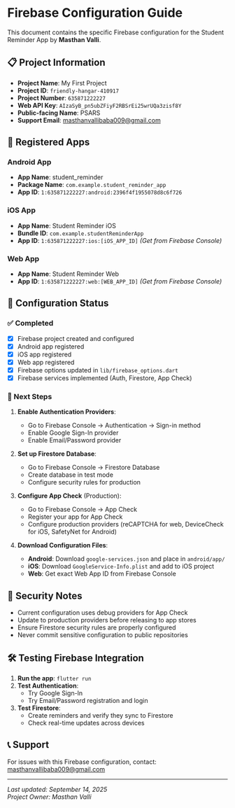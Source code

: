 # Firebase Configuration Guide

This document contains the specific Firebase configuration for the Student Reminder App by **Masthan Valli**.

## 📋 Project Information

- **Project Name**: My First Project  
- **Project ID**: `friendly-hangar-410917`
- **Project Number**: `635871222227`
- **Web API Key**: `AIzaSyB_pn5ubZFiyF2RBSrEi25wrUQa3zisf8Y`
- **Public-facing Name**: PSARS
- **Support Email**: masthanvallibaba009@gmail.com

## 📱 Registered Apps

### Android App
- **App Name**: student_reminder
- **Package Name**: `com.example.student_reminder_app`
- **App ID**: `1:635871222227:android:2396f4f1955078d8c6f726`

### iOS App  
- **App Name**: Student Reminder iOS
- **Bundle ID**: `com.example.studentReminderApp`
- **App ID**: `1:635871222227:ios:[iOS_APP_ID]` *(Get from Firebase Console)*

### Web App
- **App Name**: Student Reminder Web
- **App ID**: `1:635871222227:web:[WEB_APP_ID]` *(Get from Firebase Console)*

## 🔧 Configuration Status

### ✅ Completed
- [x] Firebase project created and configured
- [x] Android app registered
- [x] iOS app registered  
- [x] Web app registered
- [x] Firebase options updated in `lib/firebase_options.dart`
- [x] Firebase services implemented (Auth, Firestore, App Check)

### 🔄 Next Steps

1. **Enable Authentication Providers**:
   - Go to Firebase Console → Authentication → Sign-in method
   - Enable Google Sign-In provider
   - Enable Email/Password provider

2. **Set up Firestore Database**:
   - Go to Firebase Console → Firestore Database
   - Create database in test mode
   - Configure security rules for production

3. **Configure App Check** (Production):
   - Go to Firebase Console → App Check
   - Register your app for App Check
   - Configure production providers (reCAPTCHA for web, DeviceCheck for iOS, SafetyNet for Android)

4. **Download Configuration Files**:
   - **Android**: Download `google-services.json` and place in `android/app/`
   - **iOS**: Download `GoogleService-Info.plist` and add to iOS project
   - **Web**: Get exact Web App ID from Firebase Console

## 🔐 Security Notes

- Current configuration uses debug providers for App Check
- Update to production providers before releasing to app stores
- Ensure Firestore security rules are properly configured
- Never commit sensitive configuration to public repositories

## 🛠️ Testing Firebase Integration

1. **Run the app**: `flutter run`
2. **Test Authentication**:
   - Try Google Sign-In
   - Try Email/Password registration and login
3. **Test Firestore**:
   - Create reminders and verify they sync to Firestore
   - Check real-time updates across devices

## 📞 Support

For issues with this Firebase configuration, contact: masthanvallibaba009@gmail.com

---
*Last updated: September 14, 2025*  
*Project Owner: Masthan Valli*